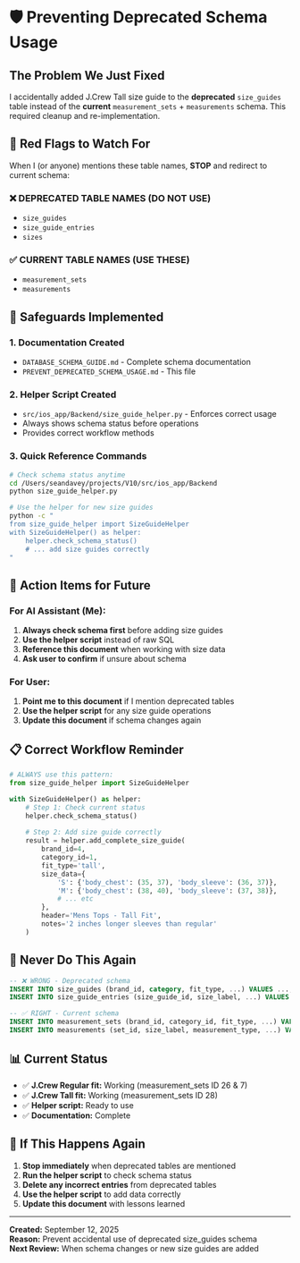 # 🛡️ Preventing Deprecated Schema Usage

## The Problem We Just Fixed

I accidentally added J.Crew Tall size guide to the **deprecated** `size_guides` table instead of the **current** `measurement_sets` + `measurements` schema. This required cleanup and re-implementation.

## 🚨 Red Flags to Watch For

When I (or anyone) mentions these table names, **STOP** and redirect to current schema:

### ❌ **DEPRECATED TABLE NAMES (DO NOT USE)**
- `size_guides`
- `size_guide_entries` 
- `sizes`

### ✅ **CURRENT TABLE NAMES (USE THESE)**
- `measurement_sets`
- `measurements`

## 🔧 Safeguards Implemented

### 1. **Documentation Created**
- `DATABASE_SCHEMA_GUIDE.md` - Complete schema documentation
- `PREVENT_DEPRECATED_SCHEMA_USAGE.md` - This file

### 2. **Helper Script Created**
- `src/ios_app/Backend/size_guide_helper.py` - Enforces correct usage
- Always shows schema status before operations
- Provides correct workflow methods

### 3. **Quick Reference Commands**

```bash
# Check schema status anytime
cd /Users/seandavey/projects/V10/src/ios_app/Backend
python size_guide_helper.py

# Use the helper for new size guides
python -c "
from size_guide_helper import SizeGuideHelper
with SizeGuideHelper() as helper:
    helper.check_schema_status()
    # ... add size guides correctly
"
```

## 🎯 **Action Items for Future**

### For AI Assistant (Me):
1. **Always check schema first** before adding size guides
2. **Use the helper script** instead of raw SQL
3. **Reference this document** when working with size data
4. **Ask user to confirm** if unsure about schema

### For User:
1. **Point me to this document** if I mention deprecated tables
2. **Use the helper script** for any size guide operations  
3. **Update this document** if schema changes again

## 📋 **Correct Workflow Reminder**

```python
# ALWAYS use this pattern:
from size_guide_helper import SizeGuideHelper

with SizeGuideHelper() as helper:
    # Step 1: Check current status
    helper.check_schema_status()
    
    # Step 2: Add size guide correctly
    result = helper.add_complete_size_guide(
        brand_id=4,
        category_id=1, 
        fit_type='tall',
        size_data={
            'S': {'body_chest': (35, 37), 'body_sleeve': (36, 37)},
            'M': {'body_chest': (38, 40), 'body_sleeve': (37, 38)},
            # ... etc
        },
        header='Mens Tops - Tall Fit',
        notes='2 inches longer sleeves than regular'
    )
```

## 🚫 **Never Do This Again**

```sql
-- ❌ WRONG - Deprecated schema
INSERT INTO size_guides (brand_id, category, fit_type, ...) VALUES ...;
INSERT INTO size_guide_entries (size_guide_id, size_label, ...) VALUES ...;

-- ✅ RIGHT - Current schema  
INSERT INTO measurement_sets (brand_id, category_id, fit_type, ...) VALUES ...;
INSERT INTO measurements (set_id, size_label, measurement_type, ...) VALUES ...;
```

## 📊 **Current Status**

- ✅ **J.Crew Regular fit:** Working (measurement_sets ID 26 & 7)
- ✅ **J.Crew Tall fit:** Working (measurement_sets ID 28) 
- ✅ **Helper script:** Ready to use
- ✅ **Documentation:** Complete

## 🔄 **If This Happens Again**

1. **Stop immediately** when deprecated tables are mentioned
2. **Run the helper script** to check schema status
3. **Delete any incorrect entries** from deprecated tables
4. **Use the helper script** to add data correctly
5. **Update this document** with lessons learned

---

**Created:** September 12, 2025  
**Reason:** Prevent accidental use of deprecated size_guides schema  
**Next Review:** When schema changes or new size guides are added

